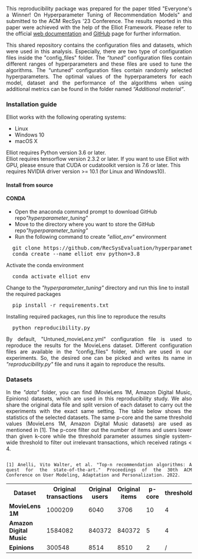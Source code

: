 <p align="justify">This reproducibility package was prepared for the paper titled "Everyone's a Winner! On Hyperparameter Tuning of Recommendation Models" and submitted to the ACM RecSys '23 Conference. The results reported in this paper were achieved with the help of the Elliot Framework. Please refer to the official <a href="https://elliot.readthedocs.io/en/latest/guide/introduction.html">web documentation</a> and <a href="https://github.com/sisinflab/elliot">GitHub</a> page for further information.</p> 

<p align="justify">This shared repository contains the configuration files and datasets, which were used in this analysis. Especially, there are two type of configuration files inside the "config_files" folder. The <em>“tuned”</em> configuration files contain different ranges of hyperparameters and these files are used to tune the algorithms. The “untuned” configuration files contain randomly selected hyperparameters. The optimal values of the hyperparameters for each model, dataset and the performance of the algorithms when using additional metrics can be found in the folder named <em>“Additional material”</em>.</p>

<h3>Installation guide</h3>
<p>Elliot works with the following operating systems:</p>
<ul>
  <li>Linux</li>
  <li>Windows 10</li>
  <li>macOS X</li>
</ul> 
<p>Elliot requires Python version 3.6 or later.
<br>
Elliot requires tensorflow version 2.3.2 or later. If you want to use Elliot with GPU, please ensure that CUDA or cudatoolkit version is 7.6 or later. This requires NVIDIA driver version >= 10.1 (for Linux and Windows10).</p>
<h4>Install from source</h4>
<h4>CONDA</h4>


<p>
<ul>
  <li>Open the anaconda command prompt to download GitHub repo<em>"hyperparameter_tuning"</em></li>
  <li>Move to the directory where you want to store the GitHub repo<em>"hyperparameter_tuning"
</em></li>
  <li>Run the following command to create <em>"elliot_env"</em> environment</li>
</ul> 
</p>
<pre>
  git clone https://github.com/RecSysEvaluation/hyperparameter_tuning.git
  conda create --name elliot_env python=3.8
</pre>

<p>Activate the conda environment</p>
<pre>
  conda activate elliot_env
</pre>

<p>Change to the <em>"hyperparameter_tuning"</em> directory and run this line to install the required packages</p>
<pre>
  pip install -r requirements.txt
</pre>

<p>Installing required packages, run this line to reproduce the results
<pre>
  python reproducibility.py
</pre>

<p align="justify">By default, "Untuned_movieLenz.yml" configuration file is used to reproduce the results for the MovieLens dataset. Different configuration files are available in the “config_files” folder, which are used in our experiments. So, the desired one can be picked and writes its name in <em>"reproducibility.py"</em> file and runs it again to reproduce the results.

<h3>Datasets</h3>
<p align="justify">In the <em>"data"</em> folder, you can find (MovieLens 1M, Amazon Digital Music, Epinions) datasets, which are used in this reproducibility study. We also share the original data file and split version of each dataset to carry out the experiments with the exact same setting. The table below shows the statistics of the selected datasets. The same p-core and the same threshold values (MovieLens 1M, Amazon Digital Music datasets) are used as mentioned in [1]. The p-core filter out the number of items and users lower than given k-core while the threshold parameter assumes single system-wide threshold to filter out irrelevant transactions, which received ratings < 4. </p>

<p align="justify">
<code>
[1] Anelli, Vito Walter, et al. "Top-n recommendation algorithms: A quest for the state-of-the-art." Proceedings of the 30th ACM Conference on User Modeling, Adaptation and Personalization. 2022.
</code></p>

<table style="width:100%">
  <tr style="text-align: center">
    <th >Dataset</th>
    <th>Original transactions</th>
    <th>Original users</th>
    <th>Original items	</th>
    <th>p-core</th>
    <th>threshold</th>
  </tr>
  <tr>
    <td><b>MovieLens 1M</b>	</td>
    <td>1000209</td>
    <td>6040</td>
    <td>3706</td>
    <td>10</td>
    <td>4</td>
  </tr>
  <tr>
    <td><b>Amazon Digital Music</b></td>
    <td>1584082</td>
    <td>840372</td>
    <td>840372</td>
    <td>5</td>
    <td>4</td>
  </tr>
  <tr>
    <td><b>Epinions</b></td>
    <td>300548</td>
    <td>8514</td>
    <td>8510</td>
    <td>2</td>
    <td>/</td>
  </tr>
</table>
